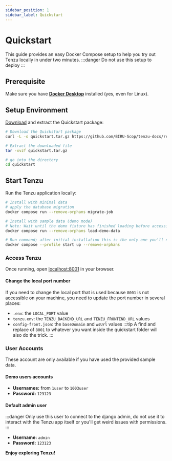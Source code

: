 ```yaml
---
sidebar_position: 1
sidebar_label: Quickstart
---
```



# Quickstart

This guide provides an easy Docker Compose setup to help you try out Tenzu locally in under two minutes.
:::danger
Do not use this setup to deploy
:::

## Prerequisite

Make sure you have **[Docker Desktop](https://www.docker.com/get-started/)** installed (yes, even for Linux).

## Setup Environment

[Download](https://github.com/BIRU-Scop/tenzu-docs/releases/download/archive/quickstart.tar.gz) and extract the Quickstart package:

```bash
# Download the Quickstart package
curl -L -o quickstart.tar.gz https://github.com/BIRU-Scop/tenzu-docs/releases/download/archive/quickstart.tar.gz

# Extract the downloaded file
tar -xvzf quickstart.tar.gz

# go into the directory
cd quickstart
```

## Start Tenzu

Run the Tenzu application locally:

```bash
# Install with minimal data
# apply the database migration
docker compose run --remove-orphans migrate-job

# Install with sample data (demo mode)
# Note: Wait until the demo fixture has finished loading before accessing the app. It takes a little while.
docker compose run --remove-orphans load-demo-data 

# Run command; after initial installation this is the only one you'll need
docker compose --profile start up --remove-orphans
```

### Access Tenzu

Once running, open [localhost:8001](http://localhost:8001/) in your browser.

#### Change the local port number

If you need to change the local port that is used because `8001` is not accessible on your machine, you need to update the port number in several places:
- `.env`: the `LOCAL_PORT` value
- `tenzu.env`: the `TENZU_BACKEND_URL` and `TENZU_FRONTEND_URL` values
- `config-front.json`: the `baseDomain` and `wsUrl` values
:::tip
A find and replace of `8001` to whatever you want inside the quickstart folder will also do the trick.
:::

### User Accounts
These account are only available if you have used the provided sample data.

#### Demo users accounts
- **Usernames:** from `1user` to `1003user`
- **Password:** `123123`

#### Default admin user

:::danger
Only use this user to connect to the django admin,
do not use it to interact with the Tenzu app itself or you'll get weird issues with permissions.
:::
- **Username:** `admin`
- **Password:** `123123`

**Enjoy exploring Tenzu!**

